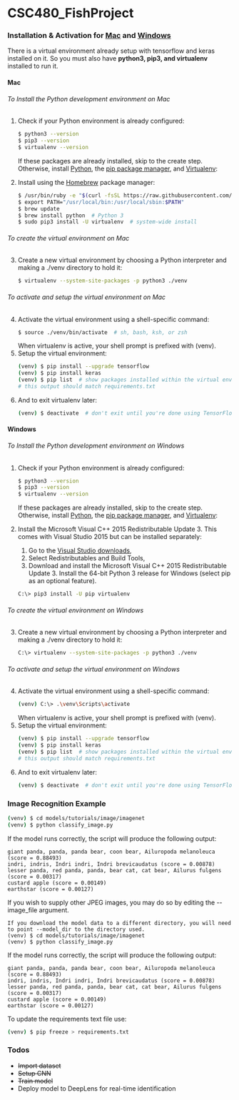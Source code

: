 # CSC480_FishProject

### Installation & Activation for [Mac](https://github.com/kirstenloechl/CSC480_FishProject#mac) and [Windows](https://github.com/kirstenloechl/CSC480_FishProject#windows)

There is a virtual environment already setup with tensorflow and keras installed on it. So you must also have **python3, pip3, and virtualenv** installed to run it.

#### Mac
###### To Install the Python development environment on *Mac*
1. Check if your Python environment is already configured:
    ```sh
    $ python3 --version
    $ pip3 --version
    $ virtualenv --version
    ```
    If these packages are already installed, skip to the create step.
    Otherwise, install [Python](https://www.python.org/), the [pip package manager](https://pip.pypa.io/en/stable/installing/), and [Virtualenv](https://virtualenv.pypa.io/en/stable/):

2. Install using the [Homebrew](https://brew.sh/) package manager:
    ```sh
    $ /usr/bin/ruby -e "$(curl -fsSL https://raw.githubusercontent.com/Homebrew/install/master/install)"
    $ export PATH="/usr/local/bin:/usr/local/sbin:$PATH"
    $ brew update
    $ brew install python  # Python 3
    $ sudo pip3 install -U virtualenv  # system-wide install
    ```
###### To create the virtual environment on *Mac*
3. Create a new virtual environment by choosing a Python interpreter and making a ./venv directory to hold it:
    ```sh
    $ virtualenv --system-site-packages -p python3 ./venv
    ```
###### To activate and setup the virtual environment on *Mac*
4. Activate the virtual environment using a shell-specific command:
    ```sh
    $ source ./venv/bin/activate  # sh, bash, ksh, or zsh
    ```
    When virtualenv is active, your shell prompt is prefixed with (venv).
5. Setup the virtual environment:
    ```sh
    (venv) $ pip install --upgrade tensorflow
    (venv) $ pip install keras
    (venv) $ pip list  # show packages installed within the virtual environment
    # this output should match requirements.txt
    ```
6. And to exit virtualenv later:
    ```sh
    (venv) $ deactivate  # don't exit until you're done using TensorFlow and Keras
    ```
#### Windows
###### To Install the Python development environment on *Windows*
1. Check if your Python environment is already configured:
    ```sh
    $ python3 --version
    $ pip3 --version
    $ virtualenv --version
    ```
    If these packages are already installed, skip to the create step.
    Otherwise, install [Python](https://www.python.org/), the [pip package manager](https://pip.pypa.io/en/stable/installing/), and [Virtualenv](https://virtualenv.pypa.io/en/stable/):

2. Install the Microsoft Visual C++ 2015 Redistributable Update 3. This comes with Visual Studio 2015 but can be installed separately:
    1. Go to the [Visual Studio downloads](https://visualstudio.microsoft.com/vs/older-downloads/),
    2. Select Redistributables and Build Tools,
    3. Download and install the Microsoft Visual C++ 2015 Redistributable Update 3.
    Install the 64-bit Python 3 release for Windows (select pip as an optional feature).
    ```sh
    C:\> pip3 install -U pip virtualenv
    ```
###### To create the virtual environment on *Windows*
3. Create a new virtual environment by choosing a Python interpreter and making a ./venv directory to hold it:
    ```sh
    C:\> virtualenv --system-site-packages -p python3 ./venv
    ```
###### To activate and setup the virtual environment on *Windows*
4. Activate the virtual environment using a shell-specific command:
    ```sh
    (venv) C:\> .\venv\Scripts\activate
    ```
    When virtualenv is active, your shell prompt is prefixed with (venv).
5. Setup the virtual environment:
    ```sh
    (venv) $ pip install --upgrade tensorflow
    (venv) $ pip install keras
    (venv) $ pip list  # show packages installed within the virtual environment
    # this output should match requirements.txt
    ```
6. And to exit virtualenv later:
    ```sh
    (venv) $ deactivate  # don't exit until you're done using TensorFlow and Keras
    ```
### Image Recognition Example 
```sh
(venv) $ cd models/tutorials/image/imagenet
(venv) $ python classify_image.py
```
If the model runs correctly, the script will produce the following output:
```
giant panda, panda, panda bear, coon bear, Ailuropoda melanoleuca (score = 0.88493)
indri, indris, Indri indri, Indri brevicaudatus (score = 0.00878)
lesser panda, red panda, panda, bear cat, cat bear, Ailurus fulgens (score = 0.00317)
custard apple (score = 0.00149)
earthstar (score = 0.00127)
```
If you wish to supply other JPEG images, you may do so by editing the --image_file argument.
```
If you download the model data to a different directory, you will need to point --model_dir to the directory used.
(venv) $ cd models/tutorials/image/imagenet
(venv) $ python classify_image.py
```
If the model runs correctly, the script will produce the following output:
```
giant panda, panda, panda bear, coon bear, Ailuropoda melanoleuca (score = 0.88493)
indri, indris, Indri indri, Indri brevicaudatus (score = 0.00878)
lesser panda, red panda, panda, bear cat, cat bear, Ailurus fulgens (score = 0.00317)
custard apple (score = 0.00149)
earthstar (score = 0.00127)
```
To update the requirements text file use:
```sh
(venv) $ pip freeze > requirements.txt
```

### Todos
- ~~Import dataset~~
- ~~Setup CNN~~
- ~~Train model~~ 
- Deploy model to DeepLens for real-time identification
